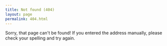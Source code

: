 ```yaml
---
title: Not found (404)
layout: page
permalink: 404.html
---
```


Sorry, that page can't be found! If you entered the address manually, please check your spelling and try again.
